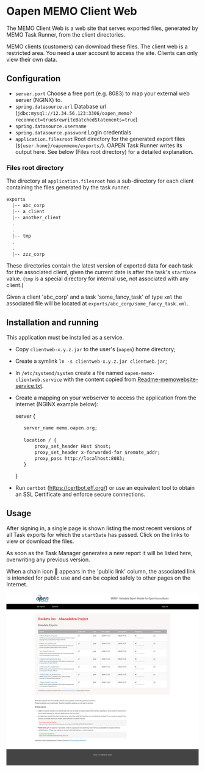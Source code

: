 # Oapen MEMO Client Web

The MEMO Client Web is a web site that serves exported files, generated by MEMO Task Runner, from the client directories.
    
MEMO clients (customers) can download these files. The client web is a restricted area. 
You need a user account to access the site. Clients can only view their own data.
    

## Configuration

* `server.port`
   Choose a free port (e.g. 8083) to map your external web server (NGINX) to.
* `spring.datasource.url`
   Database url (`jdbc:mysql://12.34.56.123:3306/oapen_memo?reconnect=true&rewriteBatchedStatements=true`)
* `spring.datasource.username`
* `spring.datasource.password`
   Login credentials 
* `application.filesroot`
   Root directory for the generated export files (`${user.home}/oapenmemo/exports/`). OAPEN Task Runner writes its output here.
   See below (Files root directory) for a detailed explanation. 


### Files root directory

The directory at `application.filesroot` has a sub-directory for each client containing the files generated by the task runner.

	exports
	  |-- abc_corp
	  |-- a_client
	  |-- another_client
	  .
	  .
	  |-- tmp
	  .
	  .
	  |-- zzz_corp
	  
These directories contain the latest version of exported data for each task for the associated client, 
given the current date is after the task's `startDate` value. (`tmp` is a special directory for internal use, not associated with any client.)

Given a client 'abc_corp' and a task 'some_fancy_task' of type `xml` the associated file will be located at `exports/abc_corp/some_fancy_task.xml`.


## Installation and running

This application must be installed as a service.

- Copy `clientweb-x.y.z.jar` to the user's (`oapen`) home directory;
- Create a symlink `ln -s clientweb-x.y.z.jar clientweb.jar`;
- In `/etc/systemd/system` create a file named `oapen-memo-clientweb.service` with the content
  copied from [Readme-memowebsite-service.txt](./Readme-memowebsite-service.txt).  
- Create a mapping on your webserver to access the application from the internet (NGINX example below):
        
     server {
         
         server_name memo.oapen.org;
         
         location / {
             proxy_set_header Host $host;
             proxy_set_header x-forwarded-for $remote_addr;
             proxy_pass http://localhost:8083;
         }
     }
    
- Run `certbot` (https://certbot.eff.org/) or use an equivalent tool to obtain an SSL Certificate and enforce secure connections.


## Usage        

After signing in, a single page is shown listing the most recent versions of all Task exports for which the `startDate` has passed. 
Click on the links to view or download the files.

As soon as the Task Manager generates a new report it will be listed here, overwriting any previous version.

When a chain icon 🔗 appears in the 'public link' column, the associated link is intended for public use and can be copied safely to other pages on the Internet.

![MEMO Client web](./src/main/resources/static/assets/images/MEMO-Clientweb-1.png)



